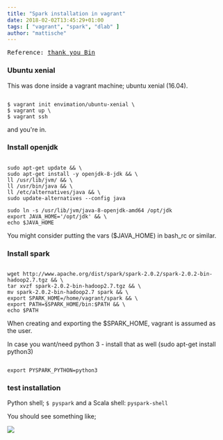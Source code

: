 ```yaml
---
title: "Spark installation in vagrant"
date: 2018-02-02T13:45:29+01:00
tags: [ "vagrant", "spark", "dlab" ]
author: "mattische"
---
```




<pre>
Reference: <a href="http://dmml.nu/spark-install]">thank you Bin</a>
</pre>

### Ubuntu xenial
This was done inside a vagrant machine; ubuntu xenial (16.04).

<code>
$ vagrant init envimation/ubuntu-xenial \
$ vagrant up \
$ vagrant ssh
</code>

and you're in.


### Install openjdk

<code class="bash">
sudo apt-get update && \
sudo apt-get install -y openjdk-8-jdk && \
ll /usr/lib/jvm/ && \
ll /usr/bin/java && \
ll /etc/alternatives/java && \
sudo update-alternatives --config java
</code>


<code class="bash">
sudo ln -s /usr/lib/jvm/java-8-openjdk-amd64 /opt/jdk
export JAVA_HOME='/opt/jdk' && \
echo $JAVA_HOME
</code>

You might consider putting the vars ($JAVA_HOME) in bash_rc or similar.


### Install spark

<code class="bash">
wget http://www.apache.org/dist/spark/spark-2.0.2/spark-2.0.2-bin-hadoop2.7.tgz && \
tar xvzf spark-2.0.2-bin-hadoop2.7.tgz && \
mv spark-2.0.2-bin-hadoop2.7 spark && \
export SPARK_HOME=/home/vagrant/spark && \
export PATH=$SPARK_HOME/bin:$PATH && \
echo $PATH
</code>


When creating and exporting the $SPARK_HOME, vagrant is assumed as the user.


In case you want/need python 3 - install that as well (sudo apt-get install python3)

<code class="bash">
export PYSPARK_PYTHON=python3
</code>


### test installation
Python shell; <code>$ pyspark</code> and a Scala shell: <code>pyspark-shell</code>

You should see something like;

<img src="/img/spark.PNG" />

